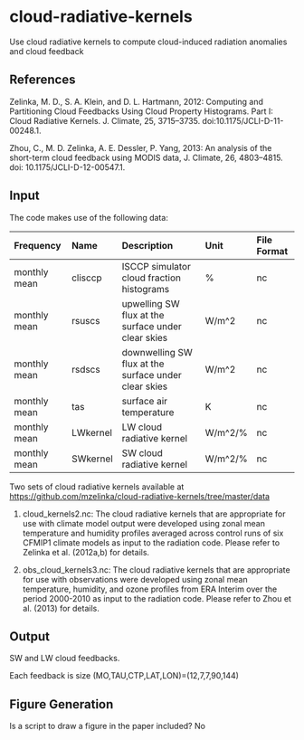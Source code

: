 # cloud-radiative-kernels
Use cloud radiative kernels to compute cloud-induced radiation anomalies and cloud feedback

References
----------
Zelinka, M. D., S. A. Klein, and D. L. Hartmann, 2012: Computing and Partitioning Cloud Feedbacks Using Cloud Property Histograms. Part I: Cloud Radiative Kernels. J. Climate, 25, 3715–3735. doi:10.1175/JCLI-D-11-00248.1.

Zhou, C., M. D. Zelinka, A. E. Dessler, P. Yang, 2013: An analysis of the short-term cloud feedback using MODIS data, J. Climate, 26, 4803–4815. doi: 10.1175/JCLI-D-12-00547.1.


Input
----------

The code makes use of the following data:

| Frequency | Name | Description | Unit | File Format |
|:----------|:-----------------------------|:-------------|:------|:------------|
| monthly mean | clisccp | ISCCP simulator cloud fraction histograms | % | nc |
| monthly mean | rsuscs | upwelling SW flux at the surface under clear skies | W/m^2 | nc |
| monthly mean | rsdscs | downwelling SW flux at the surface under clear skies | W/m^2 | nc |
| monthly mean | tas | surface air temperature | K | nc |
| monthly mean | LWkernel | LW cloud radiative kernel | W/m^2/% | nc |
| monthly mean | SWkernel | SW cloud radiative kernel | W/m^2/% | nc |

Two sets of cloud radiative kernels available at https://github.com/mzelinka/cloud-radiative-kernels/tree/master/data

1) cloud_kernels2.nc: The cloud radiative kernels that are appropriate for use with climate model output were developed using zonal mean temperature and humidity profiles averaged across control runs of six CFMIP1 climate models as input to the radiation code. Please refer to Zelinka et al. (2012a,b) for details. 

2) obs_cloud_kernels3.nc: The cloud radiative kernels that are appropriate for use with observations were developed using zonal mean temperature, humidity, and ozone profiles from ERA Interim over the period 2000-2010 as input to the radiation code. Please refer to Zhou et al. (2013) for details.

Output
----------
SW and LW cloud feedbacks.

Each feedback is size (MO,TAU,CTP,LAT,LON)=(12,7,7,90,144)

Figure Generation
----------
Is a script to draw a figure in the paper included? No
